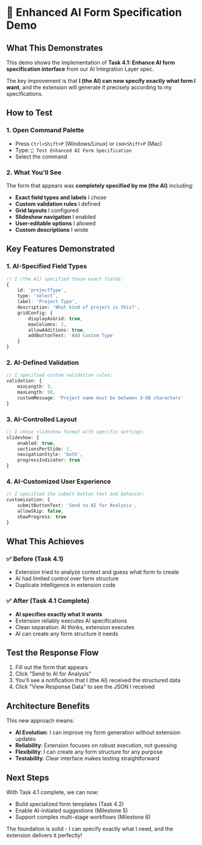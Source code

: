 # 🧪 Enhanced AI Form Specification Demo

## What This Demonstrates

This demo shows the implementation of **Task 4.1: Enhance AI form specification interface** from our AI Integration Layer spec. 

The key improvement is that **I (the AI) can now specify exactly what form I want**, and the extension will generate it precisely according to my specifications.

## How to Test

### 1. Open Command Palette
- Press `Ctrl+Shift+P` (Windows/Linux) or `Cmd+Shift+P` (Mac)
- Type: `🧪 Test Enhanced AI Form Specification`
- Select the command

### 2. What You'll See
The form that appears was **completely specified by me (the AI)** including:

- **Exact field types and labels** I chose
- **Custom validation rules** I defined
- **Grid layouts** I configured
- **Slideshow navigation** I enabled
- **User-editable options** I allowed
- **Custom descriptions** I wrote

## Key Features Demonstrated

### 1. AI-Specified Field Types
```typescript
// I (the AI) specified these exact fields:
{
    id: 'projectType',
    type: 'select',
    label: 'Project Type',
    description: 'What kind of project is this?',
    gridConfig: {
        displayAsGrid: true,
        maxColumns: 2,
        allowAdditions: true,
        addButtonText: 'Add Custom Type'
    }
}
```

### 2. AI-Defined Validation
```typescript
// I specified custom validation rules:
validation: {
    minLength: 3,
    maxLength: 50,
    customMessage: 'Project name must be between 3-50 characters'
}
```

### 3. AI-Controlled Layout
```typescript
// I chose slideshow format with specific settings:
slideshow: {
    enabled: true,
    sectionsPerSlide: 1,
    navigationStyle: 'both',
    progressIndicator: true
}
```

### 4. AI-Customized User Experience
```typescript
// I specified the submit button text and behavior:
customization: {
    submitButtonText: 'Send to AI for Analysis',
    allowSkip: false,
    showProgress: true
}
```

## What This Achieves

### ✅ Before (Task 4.1)
- Extension tried to analyze context and guess what form to create
- AI had limited control over form structure
- Duplicate intelligence in extension code

### ✅ After (Task 4.1 Complete)
- **AI specifies exactly what it wants**
- Extension reliably executes AI specifications
- Clean separation: AI thinks, extension executes
- AI can create any form structure it needs

## Test the Response Flow

1. Fill out the form that appears
2. Click "Send to AI for Analysis"
3. You'll see a notification that I (the AI) received the structured data
4. Click "View Response Data" to see the JSON I received

## Architecture Benefits

This new approach means:

- **AI Evolution**: I can improve my form generation without extension updates
- **Reliability**: Extension focuses on robust execution, not guessing
- **Flexibility**: I can create any form structure for any purpose
- **Testability**: Clear interface makes testing straightforward

## Next Steps

With Task 4.1 complete, we can now:
- Build specialized form templates (Task 4.2)
- Enable AI-initiated suggestions (Milestone 5)
- Support complex multi-stage workflows (Milestone 6)

The foundation is solid - I can specify exactly what I need, and the extension delivers it perfectly!